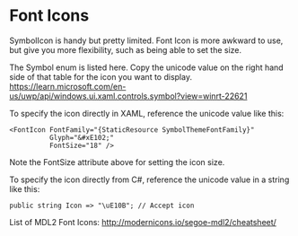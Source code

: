 # Font Icons

SymbolIcon is handy but pretty limited. Font Icon is more awkward to use, but give you more flexibility, such as being able to set the size.

The Symbol enum is listed here. Copy the unicode value on the right hand side of that table for the icon you want to display.
https://learn.microsoft.com/en-us/uwp/api/windows.ui.xaml.controls.symbol?view=winrt-22621

To specify the icon directly in XAML, reference the unicode value like this:

```
<FontIcon FontFamily="{StaticResource SymbolThemeFontFamily}" 
          Glyph="&#xE102;" 
          FontSize="18" />
```

Note the FontSize attribute above for setting the icon size.

To specify the icon directly from C#, reference the unicode value in a string like this:

```
public string Icon => "\uE10B"; // Accept icon
```

List of MDL2 Font Icons:
http://modernicons.io/segoe-mdl2/cheatsheet/
